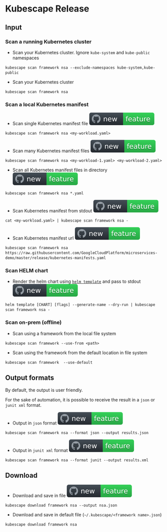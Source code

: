 # Kubescape Release 


## Input

### Scan a running Kubernetes cluster

* Scan your Kubernetes cluster. Ignore `kube-system` and `kube-public` namespaces
```
kubescape scan framework nsa --exclude-namespaces kube-system,kube-public
```

* Scan your Kubernetes cluster
```
kubescape scan framework nsa 
```

### Scan a local Kubernetes manifest
 
* Scan single Kubernetes manifest file <img src="new-feature.svg">
```
kubescape scan framework nsa <my-workload.yaml>
```

* Scan many Kubernetes manifest files <img src="new-feature.svg">
```
kubescape scan framework nsa <my-workload-1.yaml> <my-workload-2.yaml>
```

* Scan all Kubernetes manifest files in directory  <img src="new-feature.svg">
```
kubescape scan framework nsa *.yaml
```

* Scan Kubernetes manifest from stdout  <img src="new-feature.svg">
```
cat <my-workload.yaml> | kubescape scan framework nsa -
```


* Scan Kubernetes manifest url  <img src="new-feature.svg">
```
kubescape scan framework nsa https://raw.githubusercontent.com/GoogleCloudPlatform/microservices-demo/master/release/kubernetes-manifests.yaml
```

### Scan HELM chart

* Render the helm chart using [`helm template`](https://helm.sh/docs/helm/helm_template/) and pass to stdout <img src="new-feature.svg">
```
helm template [CHART] [flags] --generate-name --dry-run | kubescape scan framework nsa -
```

### Scan on-prem (offline)

* Scan using a framework from the local file system 
```
kubescape scan framework --use-from <path> 
```

* Scan using the framework from the default location in file system  
```
kubescape scan framework  --use-default 
```

## Output formats

By default, the output is user friendly.

For the sake of automation, it is possible to receive the result in a `json` or `junit xml` format.

* Output in `json` format <img src="new-feature.svg">
```
kubescape scan framework nsa --format json --output results.json
```

* Output in `junit xml` format <img src="new-feature.svg">
```
kubescape scan framework nsa --format junit --output results.xml
```

## Download

* Download and save in file <img src="new-feature.svg">
```
kubescape download framework nsa --output nsa.json
```

* Download and save in default file (`~/.kubescape/<framework name>.json`)
```
kubescape download framework nsa 
```
